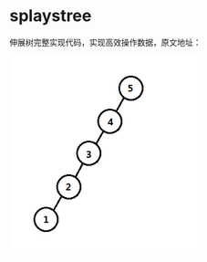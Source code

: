 # splaystree
伸展树完整实现代码，实现高效操作数据，原文地址：

![伸展树代码调用树结构图解](https://github.com/onnple/splaystree/blob/master/%E4%BC%B8%E5%B1%95%E6%A0%91%E5%AE%9E%E7%8E%B0%E4%BB%A3%E7%A0%81%E8%B0%83%E7%94%A8%E5%AE%9E%E4%BE%8B%E6%A0%91%E7%BB%93%E6%9E%84%E5%9B%BE.png)
